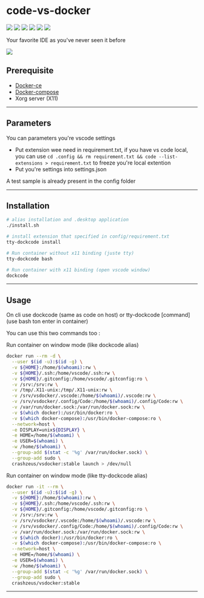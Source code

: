 # code-vs-docker
[![](https://img.shields.io/docker/cloud/build/crashzeus/vsdocker?style=for-the-badge)](https://hub.docker.com/r/crashzeus/vsdocker/builds)
[![](https://img.shields.io/docker/image-size/crashzeus/vsdocker/stable?style=for-the-badge)](https://hub.docker.com/r/crashzeus/vsdocker)
[![](https://img.shields.io/docker/stars/crashzeus/vsdocker?style=for-the-badge)](https://hub.docker.com/r/crashzeus/vsdocker)
[![](https://img.shields.io/github/license/crashzeus/code-vs-docker?style=for-the-badge)](https://github.com/Crash-Zeus/code-vs-docker/blob/master/LICENSE)
[![](https://img.shields.io/github/stars/crashzeus/code-vs-docker?style=for-the-badge)](https://github.com/Crash-Zeus/code-vs-docker/)
[![](https://img.shields.io/github/last-commit/crashzeus/code-vs-docker?style=for-the-badge)](https://github.com/Crash-Zeus/code-vs-docker/)

Your favorite IDE as you've never seen it before

![](./.gitimage/vsdocker.gif)

## Prerequisite
- [Docker-ce](https://docs.docker.com/get-docker/)
- [Docker-compose](https://docs.docker.com/compose/install/)
- Xorg server (X11)

---
## Parameters

You can parameters you're vscode settings
- Put extension wee need in requirement.txt, if you have vs code local, you can use `cd .config && rm requirement.txt && code --list-extensions > requirement.txt` to freeze you're local extention
- Put you're settings into settings.json

A test sample is already present in the config folder

---
## Installation

```bash
# alias installation and .desktop application
./install.sh

# install extension that specified in config/requirement.txt
tty-dockcode install

# Run container without x11 binding (juste tty)
tty-dockcode bash

# Run container with x11 binding (open vscode window)
dockcode
```

---

## Usage

On cli use dockcode (same as code on host) or tty-dockcode [command] (use bash ton enter in container)

You can use this two commands too :

Run container on window mode (like dockcode alias)
```bash
docker run --rm -d \
  --user $(id -u):$(id -g) \
  -v ${HOME}:/home/$(whoami):rw \
  -v ${HOME}/.ssh:/home/vscode/.ssh:rw \
  -v ${HOME}/.gitconfig:/home/vscode/.gitconfig:ro \
  -v /srv:/srv:rw \
  -v /tmp/.X11-unix:/tmp/.X11-unix:rw \
  -v /srv/vsdocker/.vscode:/home/$(whoami)/.vscode:rw \
  -v /srv/vsdocker/.config/Code:/home/$(whoami)/.config/Code:rw \
  -v /var/run/docker.sock:/var/run/docker.sock:rw \
  -v $(which docker):/usr/bin/docker:ro \
  -v $(which docker-compose):/usr/bin/docker-compose:ro \
  --network=host \
  -e DISPLAY=unix${DISPLAY} \
  -e HOME=/home/$(whoami) \
  -e USER=$(whoami) \
  -w /home/$(whoami) \
  --group-add $(stat -c '%g' /var/run/docker.sock) \
  --group-add sudo \
  crashzeus/vsdocker:stable launch > /dev/null
```

Run container on window mode (like tty-dockcode alias)
```bash
docker run -it --rm \
  --user $(id -u):$(id -g) \
  -v ${HOME}:/home/$(whoami):rw \
  -v ${HOME}/.ssh:/home/vscode/.ssh:rw \
  -v ${HOME}/.gitconfig:/home/vscode/.gitconfig:ro \
  -v /srv:/srv:rw \
  -v /srv/vsdocker/.vscode:/home/$(whoami)/.vscode:rw \
  -v /srv/vsdocker/.config/Code:/home/$(whoami)/.config/Code:rw \
  -v /var/run/docker.sock:/var/run/docker.sock:rw \
  -v $(which docker):/usr/bin/docker:ro \
  -v $(which docker-compose):/usr/bin/docker-compose:ro \
  --network=host \
  -e HOME=/home/$(whoami) \
  -e USER=$(whoami) \
  -w /home/$(whoami) \
  --group-add $(stat -c '%g' /var/run/docker.sock) \
  --group-add sudo \
  crashzeus/vsdocker:stable
```

---

